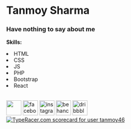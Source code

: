 # Tanmoy Sharma
### Have nothing to say about me 

<strong>Skills:</strong>
<li>HTML</li>
<li>CSS</li>
<li>JS</li>
<li>PHP</li>
<li>Bootstrap</li>
<li>React</li>
<br>

[<img src='https://www.kindpng.com/picc/m/255-2558173_github-logo-png-transparent-png.png' height='40'>](https://github.com/tanmoy108)  [<img src='https://upload.wikimedia.org/wikipedia/commons/4/44/Facebook_Logo.png' alt='facebook' height='40'>](https://www.facebook.com/shtanmoy108)  [<img src='https://upload.wikimedia.org/wikipedia/commons/thumb/a/a5/Instagram_icon.png/2048px-Instagram_icon.png' alt='instagram' height='40'>](https://www.instagram.com/shtanmoy108/)  [<img src='https://www.seekpng.com/png/full/302-3020963_behance-icon-png-social-media-vector-behance-behance.png' alt='behance' height='40'>](https://www.behance.net/tanmoy46)  [<img src='https://cdn.freebiesupply.com/logos/large/2x/dribbble-icon-1-logo-png-transparent.png' alt='dribbble' height='40'>](https://dribbble.com/tanmoy46)  
<a href="https://data.typeracer.com/pit/profile?user=tanmoy46&ref=badge" target="_top"><img src="https://data.typeracer.com/misc/badge?user=tanmoy46" border="0" alt="TypeRacer.com scorecard for user tanmoy46"/></a>
